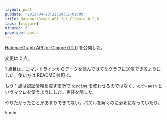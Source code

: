 ```yaml
---
layout: post
pubdate: "2013-04-28T22:24:31+09:00"
title: Hatena::Graph API for Clojure 0.2.0
tags: [clojure]
minutes: 5
pagetype: posts
---
```

[Hatena::Graph API for Clojure 0.2.0][hatena-graph-0.2.0] を公開した。

変更は 2 点。

1 点目は、コマンドラインからデータを読んではてなグラフに送信できるようにした。使い方は README 参照で。

もう 1 点は認証情報を渡す箇所で `binding` を使わせるのではなく、`with-auth` というマクロを使うようにした。実装を隠した。

やりたかったことがあまりできてない。パズルを解くのに必死になっていたり。

5 min.

[hatena-graph-0.2.0]: https://github.com/bouzuya/clj-hatena-graph
